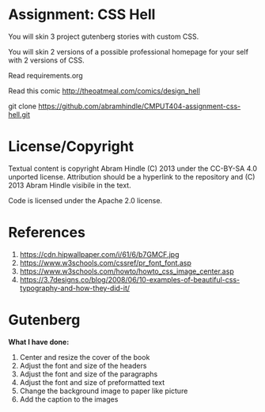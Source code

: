 Assignment: CSS Hell
====================

You will skin 3 project gutenberg stories with custom CSS.

You will skin 2 versions of a possible professional homepage for your
self with 2 versions of CSS.

Read requirements.org

Read this comic http://theoatmeal.com/comics/design_hell

git clone https://github.com/abramhindle/CMPUT404-assignment-css-hell.git

License/Copyright
=================

Textual content is copyright Abram Hindle (C) 2013 under the CC-BY-SA
4.0 unported license. Attribution should be a hyperlink to the
repository and (C) 2013 Abram Hindle visibile in the text.

Code is licensed under the Apache 2.0 license.

References
=================
1. https://cdn.hipwallpaper.com/i/61/6/b7GMCF.jpg
2. https://www.w3schools.com/cssref/pr_font_font.asp
3. https://www.w3schools.com/howto/howto_css_image_center.asp
4. https://3.7designs.co/blog/2008/06/10-examples-of-beautiful-css-typography-and-how-they-did-it/


Gutenberg
=================
**What I have done:**
1. Center and resize the cover of the book
2. Adjust the font and size of the headers
3. Adjust the font and size of the paragraphs
4. Adjust the font and size of preformatted text
5. Change the background image to paper like picture
6. Add the caption to the images
